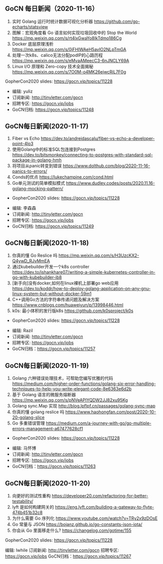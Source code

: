 ## GoCN 每日新闻（2020-11-16）

1. 实时 Golang 运行时统计数据可视化分析器 https://github.com/go-echarts/statsview
2. 图解：宏观角度看 Go 语言如何实现垃圾回收中的 Stop the World https://mp.weixin.qq.com/s/rt4lxGwaYo8IkTdmo186Cg
3. Docker 底层原理浅析 https://mp.weixin.qq.com/s/0jFHlWAeH5avIO2NLpTmGA
4. 处理一次k8s、calico无法分配podIP的心路历程 https://mp.weixin.qq.com/s/eMvaAMeecC3-6nJNCLY69A
5. Linux I/O 原理和 Zero-copy 技术全面揭秘 https://mp.weixin.qq.com/s/7O0M-o4MK26ejwcRiL7F0g

GopherCon2020 slides:  https://gocn.vip/topics/11228

- 编辑: yuliz
- 订阅新闻: http://tinyletter.com/gocn
- 招聘专区: https://gocn.vip/jobs
- GoCN归档: https://gocn.vip/topics/11248

## GoCN每日新闻(2020-11-17)

1. Fiber vs Echo https://dev.to/andreidascalu/fiber-vs-echo-a-developer-point-4lo3
2. 使用Golang中的标准SQL包连接到Postgres https://dev.to/bitsmonkey/connecting-to-postgres-with-standard-sql-package-in-golang-hmh
3. 将项目从panic转变到错误 https://www.dolthub.com/blog/2020-11-16-panics-to-errors/
4. Conds的优点 https://lukechampine.com/cond.html
5. Go单元测试的简单模拟模式 https://www.dudley.codes/posts/2020.11.16-golang-mocking-pattern/

* GopherCon2020 slides: https://gocn.vip/topics/11228

- 编辑: 李森森
- 订阅新闻: http://tinyletter.com/gocn
- 招聘专区: https://gocn.vip/jobs
- GoCN归档: https://gocn.vip/topics/11249

## GoCN每日新闻(2020-11-18)

1. 你真的懂 Go Reslice 吗 https://mp.weixin.qq.com/s/H3UzcKX2-Q4ywD_RJvMmEA
2. 通过kubebuilder开发一个k8s controller https://dev.to/ishankhare07/writing-a-simple-kubernetes-controller-in-go-with-kubebuilder-ib8
3. [新手向]没有docker,如何在linux裸机上部署go web应用 https://dev.to/koddr/how-to-deploy-golang-application-on-any-gnu-linux-system-but-without-docker-59m1
4. C++调用Go方法的字符串传递问题及解决方案 https://www.cnblogs.com/huaweiyun/p/13998446.html
5. k0s: 最小体积的发行版k8s https://github.com/k0sproject/k0s

* GopherCon2020 slides: https://gocn.vip/topics/11228

- 编辑: Razil
- 订阅新闻: http://tinyletter.com/gocn
- 招聘专区: https://gocn.vip/jobs
- GoCN归档：https://gocn.vip/topics/11257

## GoCN每日新闻(2020-11-19)

1. Golang 六种错误处理技术，可帮助您编写优雅的代码 https://medium.com/higher-order-functions/golang-six-error-handling-techniques-to-help-you-write-elegant-code-8e6363e6d2b
2. 基于 Golang 语言的微服务熔断器 https://mp.weixin.qq.com/s/pNVeAPIYQDW2JJ82xu95Kg
3. Golang sync.Map 实现 http://blog.lpflpf.cn/passages/golang-sync-map
4. 你真的懂 golang reslice 吗 https://www.haohongfan.com/post/2020-10-20-golang-slice
5. Go 多重错误管理 https://medium.com/a-journey-with-go/go-multiple-errors-management-a67477628cf1

* GopherCon2020 slides: https://gocn.vip/topics/11228

- 编辑: 马怀博
- 订阅新闻: http://tinyletter.com/gocn
- 招聘专区: https://gocn.vip/jobs
- GoCN归档：https://gocn.vip/topics/11263

## GoCN每日新闻(2020-11-20)

1. 向更好的测试性重构 https://developer20.com/refactoring-for-better-testability/
2. lyft 是如何构建网关的 https://eng.lyft.com/building-a-gateway-to-flyte-474b451b32c8
3. 为什么需要 Go 序列化 https://www.youtube.com/watch?v=TRy2x9zDOsE
4. Go 常量与 JSON https://bojanz.github.io/go-constants-json-iota/
5. 你会从 Go 里面移走什么? https://changelog.com/gotime/155

GopherCon2020 slides: https://gocn.vip/topics/11228

编辑: lwhile
订阅新闻: http://tinyletter.com/gocn
招聘专区: https://gocn.vip/jobs
GoCN归档：https://gocn.vip/topics/11267
